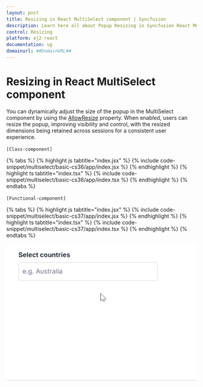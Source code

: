 ```yaml
---
layout: post
title: Resizing in React MultiSelect component | Syncfusion
description: Learn here all about Popup Resizing in Syncfusion React MultiSelect component of Syncfusion Essential JS 2 and more.
control: Resizing 
platform: ej2-react
documentation: ug
domainurl: ##DomainURL##
---
```


# Resizing in React MultiSelect component

You can dynamically adjust the size of the popup in the MultiSelect component by using the [AllowResize](https://ej2.syncfusion.com/react/documentation/api/multi-select/#allowresize) property. When enabled, users can resize the popup, improving visibility and control, with the resized dimensions being retained across sessions for a consistent user experience.


`[Class-component]`

{% tabs %}
{% highlight js tabtitle="index.jsx" %}
{% include code-snippet/multiselect/basic-cs36/app/index.jsx %}
{% endhighlight %}
{% highlight ts tabtitle="index.tsx" %}
{% include code-snippet/multiselect/basic-cs36/app/index.tsx %}
{% endhighlight %}
{% endtabs %}


`[Functional-component]`

{% tabs %}
{% highlight js tabtitle="index.jsx" %}
{% include code-snippet/multiselect/basic-cs37/app/index.jsx %}
{% endhighlight %}
{% highlight ts tabtitle="index.tsx" %}
{% include code-snippet/multiselect/basic-cs37/app/index.tsx %}
{% endhighlight %}
{% endtabs %}



![Resizing in MultiSelect Component](../images/multiselect-resize.gif)
